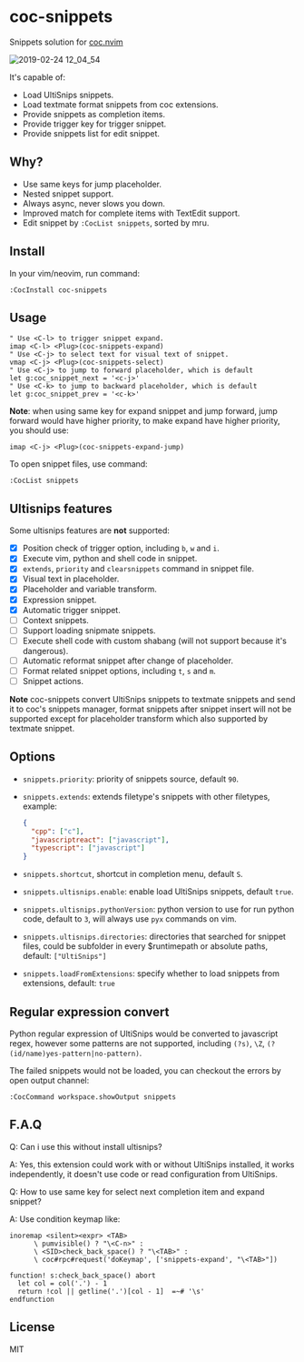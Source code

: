 # coc-snippets

Snippets solution for [coc.nvim](https://github.com/neoclide/coc.nvim)

![2019-02-24 12_04_54](https://user-images.githubusercontent.com/251450/53295003-8570f600-382c-11e9-9e3b-5d4ce2689661.gif)

It's capable of:

- Load UltiSnips snippets.
- Load textmate format snippets from coc extensions.
- Provide snippets as completion items.
- Provide trigger key for trigger snippet.
- Provide snippets list for edit snippet.

## Why?

- Use same keys for jump placeholder.
- Nested snippet support.
- Always async, never slows you down.
- Improved match for complete items with TextEdit support.
- Edit snippet by `:CocList snippets`, sorted by mru.

## Install

In your vim/neovim, run command:

```
:CocInstall coc-snippets
```

## Usage

```vim
" Use <C-l> to trigger snippet expand.
imap <C-l> <Plug>(coc-snippets-expand)
" Use <C-j> to select text for visual text of snippet.
vmap <C-j> <Plug>(coc-snippets-select)
" Use <C-j> to jump to forward placeholder, which is default
let g:coc_snippet_next = '<c-j>'
" Use <C-k> to jump to backward placeholder, which is default
let g:coc_snippet_prev = '<c-k>'
```

**Note**: when using same key for expand snippet and jump forward, jump
forward would have higher priority, to make expand have higher priority, you
should use:

```vim
imap <C-j> <Plug>(coc-snippets-expand-jump)
```

To open snippet files, use command:

```vim
:CocList snippets
```

## Ultisnips features

Some ultisnips features are **not** supported:

- [x] Position check of trigger option, including `b`, `w` and `i`.
- [x] Execute vim, python and shell code in snippet.
- [x] `extends`, `priority` and `clearsnippets` command in snippet file.
- [x] Visual text in placeholder.
- [x] Placeholder and variable transform.
- [x] Expression snippet.
- [x] Automatic trigger snippet.
- [ ] Context snippets.
- [ ] Support loading snipmate snippets.
- [ ] Execute shell code with custom shabang (will not support because it's
      dangerous).
- [ ] Automatic reformat snippet after change of placeholder.
- [ ] Format related snippet options, including `t`, `s` and `m`.
- [ ] Snippet actions.

**Note** coc-snippets convert UltiSnips snippets to textmate snippets and send
it to coc's snippets manager, format snippets after snippet insert will not be
supported except for placeholder transform which also supported by textmate
snippet.

## Options

- `snippets.priority`: priority of snippets source, default `90`.
- `snippets.extends`: extends filetype's snippets with other filetypes, example:

  ```json
  {
    "cpp": ["c"],
    "javascriptreact": ["javascript"],
    "typescript": ["javascript"]
  }
  ```

- `snippets.shortcut`, shortcut in completion menu, default `S`.
- `snippets.ultisnips.enable`: enable load UltiSnips snippets, default `true`.
- `snippets.ultisnips.pythonVersion`: python version to use for run python code,
  default to `3`, will always use `pyx` commands on vim.
- `snippets.ultisnips.directories`: directories that searched for snippet files,
  could be subfolder in every \$runtimepath or absolute paths, default:
  `["UltiSnips"]`
- `snippets.loadFromExtensions`: specify whether to load snippets from
  extensions, default: `true`

## Regular expression convert

Python regular expression of UltiSnips would be converted to javascript regex, however some
patterns are not supported, including `(?s)`, `\Z`, `(?(id/name)yes-pattern|no-pattern)`.

The failed snippets would not be loaded, you can checkout the errors by open
output channel:

    :CocCommand workspace.showOutput snippets

## F.A.Q

Q: Can i use this without install ultisnips?

A: Yes, this extension could work with or without UltiSnips installed, it works independently,
it doesn't use code or read configuration from UltiSnips.

Q: How to use same key for select next completion item and expand snippet?

A: Use condition keymap like:

```vim
inoremap <silent><expr> <TAB>
      \ pumvisible() ? "\<C-n>" :
      \ <SID>check_back_space() ? "\<TAB>" :
      \ coc#rpc#request('doKeymap', ['snippets-expand', "\<TAB>"])

function! s:check_back_space() abort
  let col = col('.') - 1
  return !col || getline('.')[col - 1]  =~# '\s'
endfunction
```

## License

MIT
